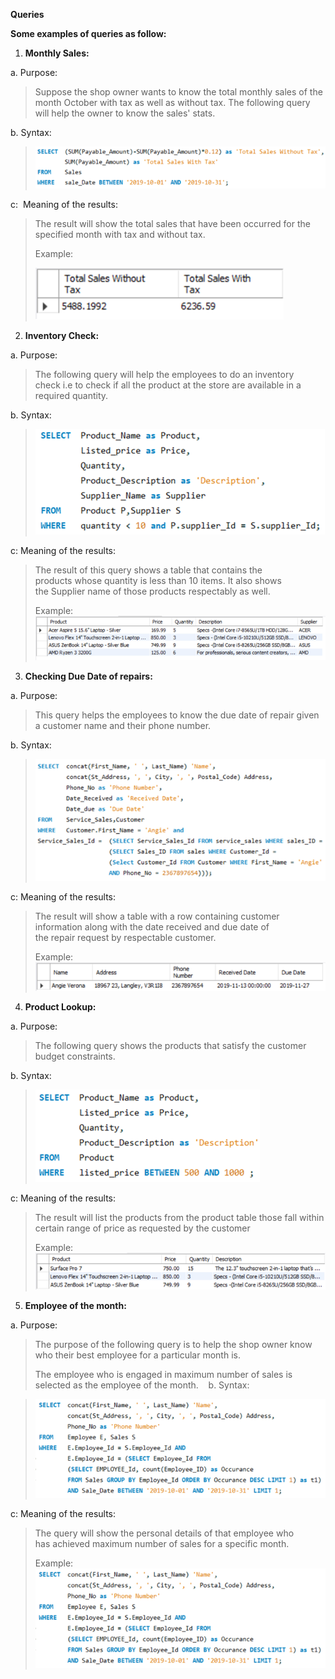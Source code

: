 **Queries**

**Some examples of queries as follow:** 
 

1.  **Monthly Sales:** 

a.  Purpose: 

> Suppose the shop owner wants to know the total monthly sales of the
> month October with tax as well as without tax. The following query
> will help the owner to know the sales' stats. 

b.  Syntax: 

> ![](Screenshots/monthlySales.png)

c:  Meaning of the results: 

> The result will show the total sales that have been occurred for the
> specified month with tax and without tax. 
>
> Example: 
>
> ![](Screenshots/monthlySalesR.png)


2.  **Inventory Check:** 

a.  Purpose: 

> The following query will help the employees to do an inventory
> check i.e to check if all the product at the store are available in a
> required quantity. 

b.  Syntax: 

> ![](Screenshots/inventoryCheck.png)

c: Meaning of the results: 

> The result of this query shows a table that contains the
> products whose quantity is less than 10 items. It also shows
> the Supplier name of those products respectably as well.   
>
> Example: 
> ![](Screenshots/inventoryCheckR.png)


3.  **Checking Due Date of repairs:** 

a.  Purpose: 

> This query helps the employees to know the due date of repair given a
> customer name and their phone number. 

b.  Syntax:

> ![](Screenshots/dueDate.png)

c: Meaning of the results: 

> The result will show a table with a row containing customer
> information along with the date received and due date of
> the repair request by respectable customer. 
>
> Example: 
> ![](Screenshots/dueDateR.png)


4.  **Product Lookup:** 

a. Purpose:  

> The following query shows the products that satisfy the customer
> budget constraints. 

b. Syntax: 
> ![](Screenshots/productLookup.png)

c: Meaning of the results: 

> The result will list the products from the product table those
> fall within certain range of price as requested by the customer 
>
> Example: 
> ![](Screenshots/productLookupR.png)


5.  **Employee of the month:** 

a.  Purpose: 

> The purpose of the following query is to help the shop owner know
> who their best employee for a particular month is. 
>
> The employee who is engaged in maximum number of sales is selected as
> the employee of the month. 
  
b. Syntax: 

> ![](Screenshots/empOfMonth.png)

c: Meaning of the results: 

> The query will show the personal details of that employee who
> has achieved maximum number of sales for a specific month. 
>
> Example: 
> ![](Screenshots/empOfMonth.png)
